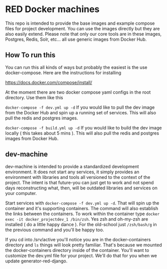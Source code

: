 # RED Docker machines

This repo is intended to provide the base images and example compose files for project development. You can use the images directly but they are also easily extend. Please note that only our core tools are in these images, Postgres, Redis, Solr, etc... all use generic images from Docker Hub.



## How To run this

You can run this all kinds of ways but probably the easiest is the use docker-compose. Here are the instructions for installing

https://docs.docker.com/compose/install/

At the moment there are two docker compose yaml configs in the root directory. Use them like this

`docker-compose -f dev.yml up -d`
    If you would like to pull the dev image from the Docker Hub and spin up a running set of services. This will also pull the redis and postgres images.

`docker-compose -f build.yml up -d`
    If you would like to build the dev image locally ( this takes about 5 mins ). This will also pull the redis and postgres images from Docker Hub.


## dev-machine

dev-machine is intended to provide a standardized development environment. It does not start any services, it simply provides an environment with libraries and tools all versioned to the context of the project. The intent is that future-you can just get to work and not spend days reconstructing what, then, will be outdated libraries and services on your computer. 

Start services with `docker-compose -f dev.yml up -d`. That will spin up the container and it's supporting containers. The command will also establish the links between the containers. To work within the container type `docker exec -it docker_projectdev_1 /bin/zsh`.  Yes zsh and oh-my-zsh are installed ( do a little happy dance ). For the old-school just `/zsh/bash/g` in the previous command and you'll be happy too.

If you cd into /srv/active you'll notice you are in the docker-containers directory and `ls` things will look pretty familiar. That's because we mounted the docker-containers directory inside of the container. You'll want to customize the dev.yml file for your project. We'll do that for you when we update generator-red-django.
